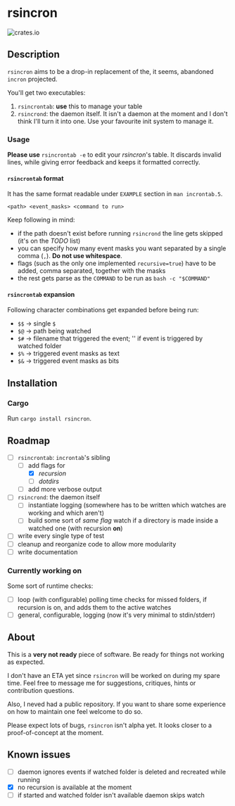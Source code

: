 # rsincron
![crates.io](https://img.shields.io/crates/v/rsincron.svg)

## Description
`rsincron` aims to be a drop-in replacement of the, it seems, abandoned
`incron` projected. 

You'll get two executables:
1. `rsincrontab`: **use** this to manage your table
2. `rsincrond`: the daemon itself. It isn't a daemon at the moment and I don't
   think I'll turn it into one. Use your favourite init system to manage it.

### Usage
**Please use** `rsincrontab -e` to edit your *rsincron*'s table. It discards
invalid lines, while giving error feedback and keeps it formatted correctly.

#### `rsincrontab` format
It has the same format readable under `EXAMPLE` section in `man incrontab.5`.
```
<path> <event_masks> <command to run>
```

Keep following in mind:
- if the path doesn't exist before running `rsincrond` the line gets skipped
  (it's on the *TODO* list)
- you can specify how many event masks you want separated by a single comma (`,`). **Do not use whitespace**.
- flags (such as the only one implemented `recursive=true`) have to be added,
  comma separated, together with the masks
- the rest gets parse as the `COMMAND` to be run as `bash -c "$COMMAND"`

#### `rsincrontab` expansion
Following character combinations get expanded before being run:
- `$$` -> single `$`
- `$@` -> path being watched
- `$#` -> filename that triggered the event; '' if event is triggered by
  watched folder
- `$%` -> triggered event masks as text
- `$&` -> triggered event masks as bits


## Installation
### Cargo
Run ```cargo install rsincron```.

## Roadmap
- [ ] `rsincrontab`: `incrontab`'s sibling
	- [ ] add flags for
		- [x] *recursion* 
		- [ ] *dotdirs*
	- [ ] add more verbose output

- [ ] `rsincrond`: the daemon itself
	- [ ] instantiate logging (somewhere has to be written which watches are
	  working and which aren't)
	- [ ] build some sort of *same flag* watch if a directory is made inside a 
	  watched one (with recursion **on**)

- [ ] write every single type of test
- [ ] cleanup and reorganize code to allow more modularity
- [ ] write documentation

### Currently working on
Some sort of runtime checks:
- [ ] loop (with configurable) polling time checks for missed
  folders, if recursion is on, and adds them to the active watches
- [ ] general, configurable, logging (now it's very minimal to stdin/stderr)

## About
This is a **very not ready** piece of software. Be ready for things not working
as expected.

I don't have an ETA yet since `rsincron` will be worked on during my spare time.
Feel free to message me for suggestions, critiques, hints or
contribution questions.

Also, I neved had a public repository. If you want to share some experience
on how to maintain one feel welcome to do so.

Please expect lots of bugs, `rsincron` isn't alpha yet. It looks closer to a
proof-of-concept at the moment.

## Known issues
- [ ] daemon ignores events if watched folder is deleted and recreated while
  running
- [x] no recursion is available at the moment
- [ ] if started and watched folder isn't available daemon skips watch
